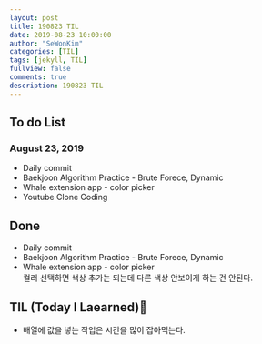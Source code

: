 ```yaml
---
layout: post
title: 190823 TIL
date: 2019-08-23 10:00:00
author: "SeWonKim"
categories: [TIL]
tags: [jekyll, TIL]
fullview: false
comments: true
description: 190823 TIL
---
```


## To do List

### August 23, 2019

- Daily commit
- Baekjoon Algorithm Practice - Brute Forece, Dynamic
- Whale extension app - color picker
- Youtube Clone Coding

## Done

- Daily commit
- Baekjoon Algorithm Practice - Brute Forece, Dynamic
- Whale extension app - color picker  
  컬러 선택하면 색상 추가는 되는데 다른 색상 안보이게 하는 건 안된다.

## TIL (Today I Laearned)🤔

- 배열에 값을 넣는 작업은 시간을 많이 잡아먹는다.
